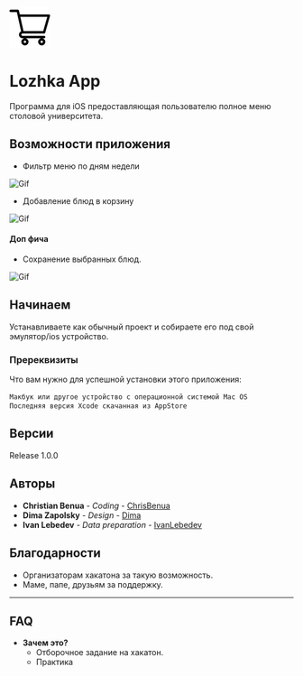 <a href="https://github.com/ChrisBenua/LozhkaApp"><img src="https://raw.githubusercontent.com/ChrisBenua/LozhkaApp/master/LozhkaApp/Assets.xcassets/shopping-cart.imageset/shopping-cart%403x.png" title="Lozhka App" alt="Lozhka App"></a>
# Lozhka App

Программа для iOS предоставляющая пользователю полное меню столовой университета.

## Возможности приложения
- Фильтр меню по дням недели

![Gif](http://g.recordit.co/jM162VqIiO.gif)
- Добавление блюд в корзину

![Gif](http://g.recordit.co/ACgTJti9B8.gif)
#### Доп фича
- Сохранение выбранных блюд.

![Gif](http://g.recordit.co/wKD4LDhItC.gif)

## Начинаем

Устанавливаете как обычный проект и собираете его под свой эмулятор/ios устройство.

### Пререквизиты

Что вам нужно для успешной установки этого приложения:

```
Макбук или другое устройство с операционной системой Mac OS
Последняя версия Xcode скачанная из AppStore
```

## Версии

Release 1.0.0

## Авторы

* **Christian Benua** - *Coding* - [ChrisBenua](https://github.com/ChrisBenua)
* **Dima Zapolsky** - *Design* - [Dima](https://github.com/DimaZapolsky)
* **Ivan Lebedev** - *Data preparation* - [IvanLebedev](https://github.com/gudleyd)

## Благодарности

* Организаторам хакатона за такую возможность.
* Маме, папе, друзьям за поддержку.

---
## FAQ

- **Зачем это?**
    - Отборочное задание на хакатон.
    - Практика
